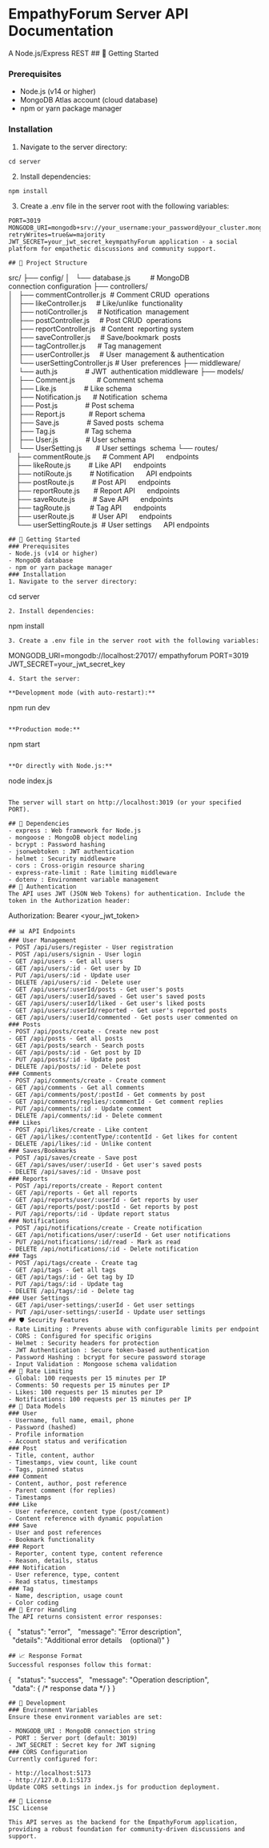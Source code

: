 # EmpathyForum Server API Documentation
A Node.js/Express REST ## 🚀 Getting Started
### Prerequisites
- Node.js (v14 or higher)
- MongoDB Atlas account (cloud database)
- npm or yarn package manager

### Installation
1. Navigate to the server directory:
```
cd server
```
2. Install dependencies:
```
npm install
```
3. Create a .env file in the server root with the following variables:
```
PORT=3019
MONGODB_URI=mongodb+srv://your_username:your_password@your_cluster.mongodb.net/empathyforum?retryWrites=true&w=majority
JWT_SECRET=your_jwt_secret_keympathyForum application - a social platform for empathetic discussions and community support.

## 📁 Project Structure
```
src/
├── config/
│   └── database.js          # MongoDB 
connection configuration
├── controllers/
│   ├── commentController.js  # Comment CRUD 
operations
│   ├── likeController.js     # Like/unlike 
functionality
│   ├── notiController.js     # Notification 
management
│   ├── postController.js     # Post CRUD 
operations
│   ├── reportController.js   # Content 
reporting system
│   ├── saveController.js     # Save/bookmark 
posts
│   ├── tagController.js      # Tag management
│   ├── userController.js     # User 
management & authentication
│   └── userSettingController.js # User 
preferences
├── middleware/
│   └── auth.js              # JWT 
authentication middleware
├── models/
│   ├── Comment.js           # Comment schema
│   ├── Like.js              # Like schema
│   ├── Notification.js      # Notification 
schema
│   ├── Post.js              # Post schema
│   ├── Report.js            # Report schema
│   ├── Save.js              # Saved posts 
schema
│   ├── Tag.js               # Tag schema
│   ├── User.js              # User schema
│   └── UserSetting.js       # User settings 
schema
└── routes/
    ├── commentRoute.js      # Comment API 
    endpoints
    ├── likeRoute.js         # Like API 
    endpoints
    ├── notiRoute.js         # Notification 
    API endpoints
    ├── postRoute.js         # Post API 
    endpoints
    ├── reportRoute.js       # Report API 
    endpoints
    ├── saveRoute.js         # Save API 
    endpoints
    ├── tagRoute.js          # Tag API 
    endpoints
    ├── userRoute.js         # User API 
    endpoints
    └── userSettingRoute.js  # User settings 
    API endpoints
```
## 🚀 Getting Started
### Prerequisites
- Node.js (v14 or higher)
- MongoDB database
- npm or yarn package manager
### Installation
1. Navigate to the server directory:
```
cd server
```
2. Install dependencies:
```
npm install
```
3. Create a .env file in the server root with the following variables:
```
MONGODB_URI=mongodb://localhost:27017/
empathyforum
PORT=3019
JWT_SECRET=your_jwt_secret_key
```
4. Start the server:

**Development mode (with auto-restart):**
```
npm run dev
```

**Production mode:**
```
npm start
```

**Or directly with Node.js:**
```
node index.js
```

The server will start on http://localhost:3019 (or your specified PORT).

## 🔧 Dependencies
- express : Web framework for Node.js
- mongoose : MongoDB object modeling
- bcrypt : Password hashing
- jsonwebtoken : JWT authentication
- helmet : Security middleware
- cors : Cross-origin resource sharing
- express-rate-limit : Rate limiting middleware
- dotenv : Environment variable management
## 🔐 Authentication
The API uses JWT (JSON Web Tokens) for authentication. Include the token in the Authorization header:

```
Authorization: Bearer <your_jwt_token>
```
## 📊 API Endpoints
### User Management
- POST /api/users/register - User registration
- POST /api/users/signin - User login
- GET /api/users - Get all users
- GET /api/users/:id - Get user by ID
- PUT /api/users/:id - Update user
- DELETE /api/users/:id - Delete user
- GET /api/users/:userId/posts - Get user's posts
- GET /api/users/:userId/saved - Get user's saved posts
- GET /api/users/:userId/liked - Get user's liked posts
- GET /api/users/:userId/reported - Get user's reported posts
- GET /api/users/:userId/commented - Get posts user commented on
### Posts
- POST /api/posts/create - Create new post
- GET /api/posts - Get all posts
- GET /api/posts/search - Search posts
- GET /api/posts/:id - Get post by ID
- PUT /api/posts/:id - Update post
- DELETE /api/posts/:id - Delete post
### Comments
- POST /api/comments/create - Create comment
- GET /api/comments - Get all comments
- GET /api/comments/post/:postId - Get comments by post
- GET /api/comments/replies/:commentId - Get comment replies
- PUT /api/comments/:id - Update comment
- DELETE /api/comments/:id - Delete comment
### Likes
- POST /api/likes/create - Like content
- GET /api/likes/:contentType/:contentId - Get likes for content
- DELETE /api/likes/:id - Unlike content
### Saves/Bookmarks
- POST /api/saves/create - Save post
- GET /api/saves/user/:userId - Get user's saved posts
- DELETE /api/saves/:id - Unsave post
### Reports
- POST /api/reports/create - Report content
- GET /api/reports - Get all reports
- GET /api/reports/user/:userId - Get reports by user
- GET /api/reports/post/:postId - Get reports by post
- PUT /api/reports/:id - Update report status
### Notifications
- POST /api/notifications/create - Create notification
- GET /api/notifications/user/:userId - Get user notifications
- PUT /api/notifications/:id/read - Mark as read
- DELETE /api/notifications/:id - Delete notification
### Tags
- POST /api/tags/create - Create tag
- GET /api/tags - Get all tags
- GET /api/tags/:id - Get tag by ID
- PUT /api/tags/:id - Update tag
- DELETE /api/tags/:id - Delete tag
### User Settings
- GET /api/user-settings/:userId - Get user settings
- PUT /api/user-settings/:userId - Update user settings
## 🛡️ Security Features
- Rate Limiting : Prevents abuse with configurable limits per endpoint
- CORS : Configured for specific origins
- Helmet : Security headers for protection
- JWT Authentication : Secure token-based authentication
- Password Hashing : bcrypt for secure password storage
- Input Validation : Mongoose schema validation
## 🔄 Rate Limiting
- Global: 100 requests per 15 minutes per IP
- Comments: 50 requests per 15 minutes per IP
- Likes: 100 requests per 15 minutes per IP
- Notifications: 100 requests per 15 minutes per IP
## 📝 Data Models
### User
- Username, full name, email, phone
- Password (hashed)
- Profile information
- Account status and verification
### Post
- Title, content, author
- Timestamps, view count, like count
- Tags, pinned status
### Comment
- Content, author, post reference
- Parent comment (for replies)
- Timestamps
### Like
- User reference, content type (post/comment)
- Content reference with dynamic population
### Save
- User and post references
- Bookmark functionality
### Report
- Reporter, content type, content reference
- Reason, details, status
### Notification
- User reference, type, content
- Read status, timestamps
### Tag
- Name, description, usage count
- Color coding
## 🚨 Error Handling
The API returns consistent error responses:

```
{
  "status": "error",
  "message": "Error description",
  "details": "Additional error details 
  (optional)"
}
```
## 📈 Response Format
Successful responses follow this format:

```
{
  "status": "success",
  "message": "Operation description",
  "data": { /* response data */ }
}
```
## 🔧 Development
### Environment Variables
Ensure these environment variables are set:

- MONGODB_URI : MongoDB connection string
- PORT : Server port (default: 3019)
- JWT_SECRET : Secret key for JWT signing
### CORS Configuration
Currently configured for:

- http://localhost:5173
- http://127.0.0.1:5173
Update CORS settings in index.js for production deployment.

## 📄 License
ISC License

This API serves as the backend for the EmpathyForum application, providing a robust foundation for community-driven discussions and support.